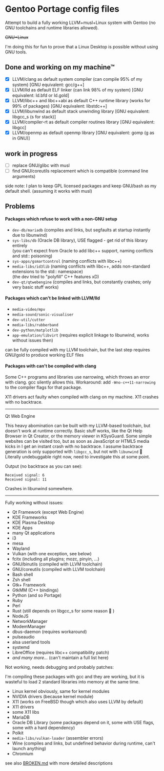 # Gentoo Portage config files

Attempt to build a fully working LLVM+musl+Linux system with
Gentoo (no GNU toolchains and runtime libraries allowed).

~~GNU+Linux~~

I'm doing this for fun to prove that a Linux Desktop is possible
without using GNU tools.

## Done and working on my machine™

 - [x] LLVM/clang as default system compiler (can compile 95% of my system) [GNU equivalent: gcc/g++]
 - [x] LLVM/lld as default ELF linker (can link 98% of my system) [GNU equivalent: ld.bfd or ld.gold]
 - [x] LLVM/libc++ and libc++abi as default C++ runtime library (works for 99% of packages) [GNU equivalent: libstdc++]
 - [x] LLVM/libunwind as default stack unwinding library [GNU equivalent: libgcc_s (s for stack)]
 - [x] LLVM/compiler-rt as default compiler routines library [GNU equivalent: libgcc]
 - [x] LLVM/openmp as default openmp library [GNU equivalent: gomp (g as in GNU)]

## work in progress

 - [ ] replace GNU/glibc with musl
 - [ ] find GNU/coreutils replacement which is compatible (command line arguments)

side note: I plan to keep GPL licensed packages and keep GNU/bash as my default shell.
(assuming it works with musl)

## Problems

#### Packages which refuse to work with a non-GNU setup

 - `dev-db/mariadb` (compiles and links, but segfaults at startup instantly due to libunwind)
 - `sys-libs/db` (Oracle DB library), USE flagged - get rid of this library entirely\
    (you can't expect from Oracle to add libc++ support, naming conflicts and std:: poisoning)
 - `sys-apps/gsmartcontrol` (naming conflicts with libc++)
 - `media-libs/id3lib` (naming conflicts with libc++, adds non-standard extensions to the std:: namespace)\
    (the dev tried to "polyfill" C++ features xD)
 - `dev-qt/qtwebengine` (compiles and links, but constantly crashes; only very basic stuff works)


#### Packages which can't be linked with LLVM/lld

 - `media-video/mpv`
 - `media-sound/sonic-visualiser`
 - `dev-util/cutter`
 - `media-libs/rubberband`
 - `dev-python/matplotlib`
 - `app-emulation/libvirt` (requires explicit linkage to libunwind, works without issues then)

can be fully compiled with my LLVM toolchain, but the last step requires GNU/gold to produce working ELF files


#### Packages with can't be compiled with clang

Some C++ programs and libraries use narrowing, which throws an error with clang.
gcc silently allows this. Workaround: add `-Wno-c++11-narrowing` to the compiler flags
for that package.

X11 drivers act faulty when compiled with clang on my machine. X11 crashes with no backtrace.



---

Qt Web Engine

This heavy abomination can be built with my LLVM-based toolchain, but doesn't work
at runtime correctly. Basic stuff works, like the Qt Help Browser in Qt Creator, or
the memory viewer in KSysGuard. Some simple websites can be visited too, but as soon as JavaScript
or HTML5 media kicks in I get an instant crash with no backtrace. I assume backtrace
generation is only supported with `libgcc_s`, but not with `libunwind` :thinking:
Literally undebuggable right now, need to investigate this at some point.

Output (no backtrace as you can see):

```plain
Received signal: 6
Received signal: 11
```

Crashes in libunwind somewhere.


---


Fully working without issues:

 - Qt Framework (except Web Engine)
 - KDE Frameworks
 - KDE Plasma Desktop
 - KDE Apps
 - many Qt applications
 - i3
 - mesa
 - Wayland
 - Vulkan (with one exception, see below)
 - fcitx (including all plugins; mozc, pinyin, ...)
 - GNU/binutils (compiled with LLVM toolchain)
 - GNU/coreutils (compiled with LLVM toolchain)
 - Bash shell
 - Zsh shell
 - Gtk+ Framework
 - GtkMM (C++ bindings)
 - Python (and so Portage)
 - Ruby
 - Perl
 - Rust (still depends on libgcc_s for some reason :thinking: )
 - NodeJS
 - NetworkManager
 - ModemManager
 - dbus-daemon (requires workaround)
 - pulseaudio
 - alsa userland tools
 - systemd
 - LibreOffice (requires libc++ compatibility patch)
 - *and many more...* (can't maintain a full list here)


Not working, needs debugging and probably patches:

I'm compiling these packages with gcc and they are working, but it
is wasteful to load 2 standard libraries into memory at the same time.

 - Linux kernel obviously, same for kernel modules
 - NVIDIA drivers (because kernel module)
 - X11 (works on FreeBSD though which also uses LLVM by default)
 - X11 drivers
 - some X11 libs
 - MariaDB
 - Oracle DB Library (some packages depend on it, some with USE flags, some with a hard dependency)
 - Polkit
 - `media-libs/vulkan-loader` (assembler errors)
 - Wine (compiles and links, but undefined behavior during runtime, can't launch anything)
 - Chromium

see also [BROKEN.md](./BROKEN.md) with more detailed descriptions
